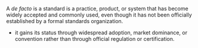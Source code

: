 A _de facto_ is a standard is a practice, product, or system that has become widely accepted and commonly used, even though it has not been officially established by a formal standards organization.
- it gains its status through widespread adoption, market dominance, or convention rather than through official regulation or certification.